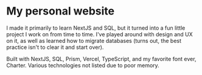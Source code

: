 # My personal website

I made it primarily to learn NextJS and SQL, but it turned into a fun little project I work on from time to time. I've played around with design and UX on it, as well as learned how to migrate databases (turns out, the best practice isn't to clear it and start over).

Built with NextJS, SQL, Prism, Vercel, TypeScript, and my favorite font ever, Charter. Various technologies not listed due to poor memory.
